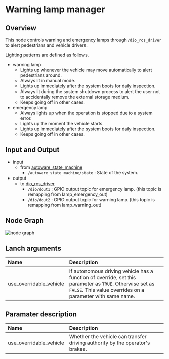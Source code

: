 # Warning lamp manager

## Overview
This node controls warning and emergency lamps through `/dio_ros_driver` to alert pedestrians and vehicle drivers.

Lighting patterns are defined as follows.
- warning lamp
  - Lights up whenever the vehicle may move automatically to alert pedestrians around.
  - Always lit in manual mode. 
  - Lights up immediately after the system boots for daily inspection.
  - Always lit during the system shutdown process to alert the user not to accidentally remove the external storage medium.
  - Keeps going off in other cases.
- emergency lamp
  - Always lights up when the operation is stopped due to a system error.
  - Lights up the moment the vehicle starts.
  - Lights up immediately after the system boots for daily inspection.
  - Keeps going off in other cases.

## Input and Output
- input
  - from [autoware_state_machine](https://github.com/eve-autonomy/autoware_state_machine/)
    - `/autoware_state_machine/state` : State of the system.
- output
  - to [dio_ros_driver](https://github.com/tier4/dio_ros_driver/)
    - `/dio/dout1` : GPIO output topic for emergency lamp. (this topic is remapping from lamp_emergency_out)
    - `/dio/dout2` : GPIO output topic for warning lamp. (this topic is remapping from lamp_warning_out)
## Node Graph
![node graph](http://www.plantuml.com/plantuml/proxy?src=https://raw.githubusercontent.com/eve-autonomy/warning_lamp_manager/docs/node_graph.pu)

## Lanch arguments
|Name                   |Description|
|:----------------------|:----------|
|use_overridable_vehicle|If autonomous driving vehicle has a function of override, set this parameter as `TRUE`. Otherwise set as `FALSE`. This value overrides on a parameter with same name.|

## Paramater description
|Name                   |Description|
|:----------------------|:----------|
|use_overridable_vehicle|Whether the vehicle can transfer driving authority by the operator's brakes.|
